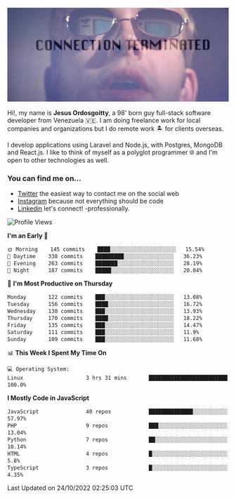 ![hackers movie reference](./disconnected.jpg)

Hi!, my name is **Jesus Ordosgoitty**, a 98' born guy full-stack software developer from Venezuela 🇻🇪. I am doing freelance work for local companies and organizations but I do remote work 🏝️ for clients overseas. 

I develop applications using Laravel and Node.js, with Postgres, MongoDB and React.js. I like to think of myself as a polyglot programmer 🌐 and I'm open to other technologies as well.

### You can find me on...

- [Twitter](https://twitter.com/jodaz_) the easiest way to contact me on the social web
- [Instagram](https://instagram.com/jodaz_) because not everything should be code
- [Linkedin](https://linkedin.com/in/jodaz) let's connect! -professionally.

<!---
Besides social networks, you can take a look at my [website](https://www.jodaz.xyz) too.
-->

<!--START_SECTION:waka-->
![Profile Views](http://img.shields.io/badge/Profile%20Views-31-blue)

**I'm an Early 🐤** 

```text
🌞 Morning    145 commits    ████░░░░░░░░░░░░░░░░░░░░░   15.54% 
🌆 Daytime    338 commits    █████████░░░░░░░░░░░░░░░░   36.23% 
🌃 Evening    263 commits    ███████░░░░░░░░░░░░░░░░░░   28.19% 
🌙 Night      187 commits    █████░░░░░░░░░░░░░░░░░░░░   20.04%

```
📅 **I'm Most Productive on Thursday** 

```text
Monday       122 commits    ███░░░░░░░░░░░░░░░░░░░░░░   13.08% 
Tuesday      156 commits    ████░░░░░░░░░░░░░░░░░░░░░   16.72% 
Wednesday    130 commits    ███░░░░░░░░░░░░░░░░░░░░░░   13.93% 
Thursday     170 commits    ████░░░░░░░░░░░░░░░░░░░░░   18.22% 
Friday       135 commits    ███░░░░░░░░░░░░░░░░░░░░░░   14.47% 
Saturday     111 commits    ███░░░░░░░░░░░░░░░░░░░░░░   11.9% 
Sunday       109 commits    ███░░░░░░░░░░░░░░░░░░░░░░   11.68%

```


📊 **This Week I Spent My Time On** 

```text
💻 Operating System: 
Linux                    3 hrs 31 mins       █████████████████████████   100.0%

```

**I Mostly Code in JavaScript** 

```text
JavaScript               40 repos            ██████████████░░░░░░░░░░░   57.97% 
PHP                      9 repos             ███░░░░░░░░░░░░░░░░░░░░░░   13.04% 
Python                   7 repos             ██░░░░░░░░░░░░░░░░░░░░░░░   10.14% 
HTML                     4 repos             █░░░░░░░░░░░░░░░░░░░░░░░░   5.8% 
TypeScript               3 repos             █░░░░░░░░░░░░░░░░░░░░░░░░   4.35%

```



 Last Updated on 24/10/2022 02:25:03 UTC
<!--END_SECTION:waka-->
